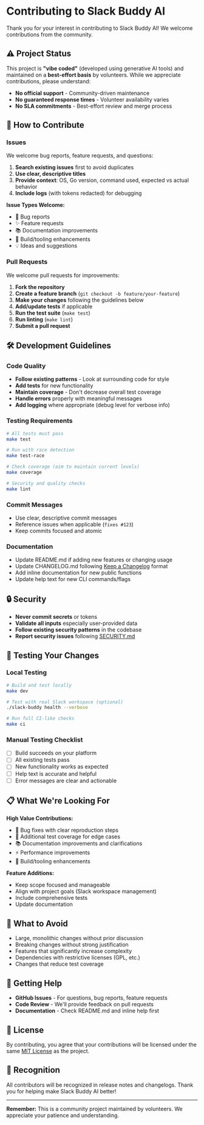 # Contributing to Slack Buddy AI

Thank you for your interest in contributing to Slack Buddy AI! We welcome contributions from the community.

## ⚠️ Project Status

This project is **"vibe coded"** (developed using generative AI tools) and maintained on a **best-effort basis** by volunteers. While we appreciate contributions, please understand:

- **No official support** - Community-driven maintenance
- **No guaranteed response times** - Volunteer availability varies
- **No SLA commitments** - Best-effort review and merge process

## 🤝 How to Contribute

### Issues

We welcome bug reports, feature requests, and questions:

1. **Search existing issues** first to avoid duplicates
2. **Use clear, descriptive titles** 
3. **Provide context**: OS, Go version, command used, expected vs actual behavior
4. **Include logs** (with tokens redacted) for debugging

**Issue Types Welcome:**
- 🐛 Bug reports
- ✨ Feature requests  
- 📚 Documentation improvements
- 🔧 Build/tooling enhancements
- 💡 Ideas and suggestions

### Pull Requests

We welcome pull requests for improvements:

1. **Fork the repository**
2. **Create a feature branch** (`git checkout -b feature/your-feature`)
3. **Make your changes** following the guidelines below
4. **Add/update tests** if applicable
5. **Run the test suite** (`make test`)
6. **Run linting** (`make lint`) 
7. **Submit a pull request**

## 🛠️ Development Guidelines

### Code Quality

- **Follow existing patterns** - Look at surrounding code for style
- **Add tests** for new functionality
- **Maintain coverage** - Don't decrease overall test coverage
- **Handle errors** properly with meaningful messages
- **Add logging** where appropriate (debug level for verbose info)

### Testing Requirements

```bash
# All tests must pass
make test

# Run with race detection
make test-race

# Check coverage (aim to maintain current levels)
make coverage

# Security and quality checks
make lint
```

### Commit Messages

- Use clear, descriptive commit messages
- Reference issues when applicable (`fixes #123`)
- Keep commits focused and atomic

### Documentation

- Update README.md if adding new features or changing usage
- Update CHANGELOG.md following [Keep a Changelog](https://keepachangelog.com/) format
- Add inline documentation for new public functions
- Update help text for new CLI commands/flags

## 🔒 Security

- **Never commit secrets** or tokens
- **Validate all inputs** especially user-provided data
- **Follow existing security patterns** in the codebase
- **Report security issues** following [SECURITY.md](SECURITY.md)

## 🧪 Testing Your Changes

### Local Testing

```bash
# Build and test locally
make dev

# Test with real Slack workspace (optional)
./slack-buddy health --verbose

# Run full CI-like checks
make ci
```

### Manual Testing Checklist

- [ ] Build succeeds on your platform
- [ ] All existing tests pass
- [ ] New functionality works as expected
- [ ] Help text is accurate and helpful
- [ ] Error messages are clear and actionable

## 📋 What We're Looking For

**High Value Contributions:**
- 🐛 Bug fixes with clear reproduction steps
- 🧪 Additional test coverage for edge cases
- 📚 Documentation improvements and clarifications
- ⚡ Performance improvements
- 🔧 Build/tooling enhancements

**Feature Additions:**
- Keep scope focused and manageable
- Align with project goals (Slack workspace management)
- Include comprehensive tests
- Update documentation

## 🚫 What to Avoid

- Large, monolithic changes without prior discussion
- Breaking changes without strong justification
- Features that significantly increase complexity
- Dependencies with restrictive licenses (GPL, etc.)
- Changes that reduce test coverage

## 💬 Getting Help

- **GitHub Issues** - For questions, bug reports, feature requests
- **Code Review** - We'll provide feedback on pull requests
- **Documentation** - Check README.md and inline help first

## 📜 License

By contributing, you agree that your contributions will be licensed under the same [MIT License](LICENSE) as the project.

## 🙏 Recognition

All contributors will be recognized in release notes and changelogs. Thank you for helping make Slack Buddy AI better!

---

**Remember:** This is a community project maintained by volunteers. We appreciate your patience and understanding.